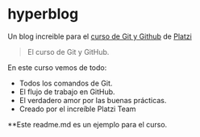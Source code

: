 # hyperblog
Un blog increible para el [ curso de Git y Github](https://platzi.com/cursos/git-github/ " curso de Git y Github") de [Platzi](https://platzi.com/ "Platzi")
>El curso de Git y GitHub.

En este curso vemos de todo:
* Todos los comandos de Git.
* El flujo de trabajo en GitHub.
* El verdadero amor por las buenas prácticas.
* Creado por el increíble Platzi Team

**Este readme.md es un ejemplo para el curso.
